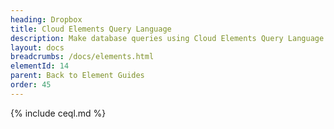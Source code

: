 ```yaml
---
heading: Dropbox
title: Cloud Elements Query Language
description: Make database queries using Cloud Elements Query Language.
layout: docs
breadcrumbs: /docs/elements.html
elementId: 14
parent: Back to Element Guides
order: 45
---
```


{% include ceql.md %}
